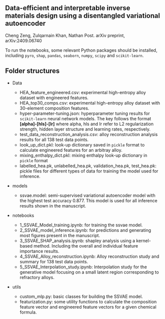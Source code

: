 ## Data-efficient and interpretable inverse materials design using a disentangled variational autoencoder
Cheng Zeng, Zulqarnain Khan, Nathan Post. arXiv preprint, arXiv:2409.06740

To run the notebooks, some relevant Python packages should be installed, including `pyro`, `shap`, `pandas`, `seaborn`, `numpy`, `scipy` and `scikit-learn`.

## Folder structures

- Data
	- HEA_feature_engineered.csv: experimental high-entropy alloy dataset with engineered features.
	- HEA_top30_comps.csv: experimental high-entropy alloy dataset with 30-element composition features.
	- hyper-parameter-tuning.json: hyperparameter tuning results for `scikit-learn` neural network models. The key follows the format **[alpha]-[hls]-[lr]** where alpha, hls and lr refer to L2 regularization strength, hidden layer structure and learning rates, respectively.
	- test_data_reconstruction_analysis.csv: alloy reconstruction analysis results for all 138 test data points.
	- look_up_dict.pkl: look-up dictionary saved in `pickle` format to calculate engineered features for an arbitray alloy.
	- mixing_enthalpy_dict.pkl: mixing enthalpy look-up dictionary in `pickle` format
	- labelled_hea.pk, unlabelled_hea.pk, validation_hea.pk, test_hea.pk: pickle files for different types of data for training the model used for inference.

- models
	- ssvae.model: semi-supervised variational autoencoder model with the highest test accuracy 0.877. This model is used for all inference results shown in the manuscript.


- notebooks
	- 1_SSVAE_Model_training.ipynb: for training the ssvae model.
	- 2_SSVAE_model_inference.ipynb: for predictions and generating most figures present in the manuscript.
	- 3_SSVAE_SHAP_analysis.ipynb: shapley analysis using a kernel-based method. Including the overall and individual feature importance results.
	- 4_SSVAE_Alloy_reconstruction.ipynb: Alloy reconstruction study and summary for 138 test data points.
	- 5_SSVAE_Interpolation_study.ipynb: Interpolation study for the generative model focusing on a small latent region corresponding to refractory alloys.

- utils
	- custom_mlp.py: basic classes for building the SSVAE model.
	- featurization.py: some utility functions to calculate the composition feature vector and engineered feature vectors for a given chemical formula.
